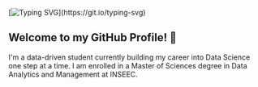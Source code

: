 [![Typing SVG](https://readme-typing-svg.demolab.com?font=Fira+Code&pause=1000&color=F7C118&width=435&lines=Exploring+the+world+of+Data+!)](https://git.io/typing-svg)

## Welcome to my GitHub Profile! 👋

I'm a data-driven student currently building my career into Data Science one step at a time. I am enrolled in a Master of Sciences degree in Data Analytics and Management at INSEEC. 




<!--
**gnamdng/gnamdng** is a ✨ _special_ ✨ repository because its `README.md` (this file) appears on your GitHub profile.
Here are some ideas to get you started:

- 🔭 I’m currently working on ...
- 🌱 I’m currently learning ...
- 👯 I’m looking to collaborate on ...
- 🤔 I’m looking for help with ...
- 💬 Ask me about ...
- 📫 How to reach me: ...
- 😄 Pronouns: ...
- ⚡ Fun fact: ...
-->

